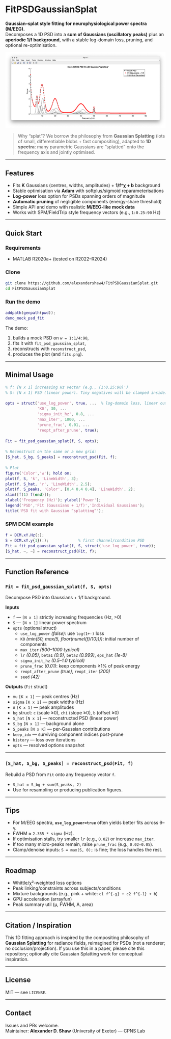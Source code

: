 # FitPSDGaussianSplat

**Gaussian–splat style fitting for neurophysiological power spectra (M/EEG).**  
Decomposes a 1D PSD into a **sum of Gaussians (oscillatory peaks)** plus an **aperiodic 1/f background**, with a stable log-domain loss, pruning, and optional re-optimisation.

![Fits preview](fits.png)

> Why “splat”? We borrow the philosophy from **Gaussian Splatting** (lots of small, differentiable blobs + fast compositing), adapted to **1D spectra**: many parametric Gaussians are “splatted” onto the frequency axis and jointly optimised.

---

## Features

- Fits **K** Gaussians (centres, widths, amplitudes) + **1/f^χ + b** background  
- Stable optimisation via **Adam** with softplus/sigmoid reparameterisations  
- **Log-power** loss option for PSDs spanning orders of magnitude  
- **Automatic pruning** of negligible components (energy-share threshold)  
- Simple API and demo with realistic **M/EEG-like mock data**  
- Works with SPM/FieldTrip style frequency vectors (e.g., `1:0.25:90` Hz)

---

## Quick Start

### Requirements
- MATLAB R2020a+ (tested on R2022–R2024)

### Clone
```bash
git clone https://github.com/alexandershaw4/FitPSDGaussianSplat.git
cd FitPSDGaussianSplat
```

### Run the demo
```matlab
addpath(genpath(pwd));
demo_mock_psd_fit
```

The demo:
1) builds a mock PSD on `w = 1:1/4:90`,  
2) fits it with `fit_psd_gaussian_splat`,  
3) reconstructs with `reconstruct_psd`,  
4) produces the plot (and `fits.png`).

---

## Minimal Usage

```matlab
% f: [N x 1] increasing Hz vector (e.g., (1:0.25:90)')
% S: [N x 1] PSD (linear power). Tiny negatives will be clamped inside.

opts = struct('use_log_power', true, ...  % log-domain loss, linear outputs
              'K0', 30, ...
              'sigma_init_hz', 0.8, ...
              'max_iter', 1000, ...
              'prune_frac', 0.01, ...
              'reopt_after_prune', true);

Fit = fit_psd_gaussian_splat(f, S, opts);

% Reconstruct on the same or a new grid:
[S_hat, S_bg, S_peaks] = reconstruct_psd(Fit, f);

% Plot
figure('Color','w'); hold on;
plot(f, S, 'k', 'LineWidth', 3);
plot(f, S_hat, 'r', 'LineWidth', 2.5);
plot(f, S_peaks, 'Color', [0.4 0.4 0.4], 'LineWidth', 2);
xlim([f(1) f(end)]);
xlabel('Frequency (Hz)'); ylabel('Power');
legend('PSD','Fit (Gaussians + 1/f)','Individual Gaussians');
title('PSD fit with Gaussian “splatting”');
```

### SPM DCM example
```matlab
f = DCM.xY.Hz(:);
S = DCM.xY.y{1}(:);             % first channel/condition PSD
Fit = fit_psd_gaussian_splat(f, S, struct('use_log_power', true));
[S_hat, ~, ~] = reconstruct_psd(Fit, f);
```

---

## Function Reference

### `Fit = fit_psd_gaussian_splat(f, S, opts)`
Decompose PSD into Gaussians + 1/f background.

**Inputs**
- `f` — `[N x 1]` strictly increasing frequencies (Hz, >0)  
- `S` — `[N x 1]` linear power spectrum  
- `opts` (optional struct)
  - `use_log_power` *(false)*: use `log(1+·)` loss
  - `K0` *(min(50, max(5, floor(numel(f)/10))))*: initial number of components
  - `max_iter` *(800–1000 typical)*
  - `lr` *(0.05)*, `beta1` *(0.9)*, `beta2` *(0.999)*, `eps_hat` *(1e-8)*
  - `sigma_init_hz` *(0.5–1.0 typical)*
  - `prune_frac` *(0.01)*: keep components ≥1% of peak energy
  - `reopt_after_prune` *(true)*, `reopt_iter` *(200)*
  - `seed` *(42)*

**Outputs** (`Fit` struct)
- `mu` `[K x 1]` — peak centres (Hz)  
- `sigma` `[K x 1]` — peak widths (Hz)  
- `A` `[K x 1]` — peak amplitudes  
- `bg` struct: `c` (scale ≥0), `chi` (slope ≥0), `b` (offset ≥0)  
- `S_hat` `[N x 1]` — reconstructed PSD (linear power)  
- `S_bg` `[N x 1]` — background alone  
- `S_peaks` `[N x K]` — per-Gaussian contributions  
- `keep_idx` — surviving component indices post-prune  
- `history` — loss over iterations  
- `opts` — resolved options snapshot

---

### `[S_hat, S_bg, S_peaks] = reconstruct_psd(Fit, f)`
Rebuild a PSD from `Fit` onto any frequency vector `f`.

- `S_hat = S_bg + sum(S_peaks, 2)`
- Use for resampling or producing publication figures.

---

## Tips

- For M/EEG spectra, **`use_log_power=true`** often yields better fits across θ–γ.  
- FWHM ≈ `2.355 * sigma` (Hz).  
- If optimisation stalls, try smaller `lr` (e.g., `0.02`) or increase `max_iter`.  
- If too many micro-peaks remain, raise `prune_frac` (e.g., `0.02–0.05`).  
- Clamp/denoise inputs: `S = max(S, 0);` is fine; the loss handles the rest.

---

## Roadmap

- Whittle/χ²-weighted loss options  
- Peak linking/constraints across subjects/conditions  
- Mixture backgrounds (e.g., pink + white: `c1 f^{-χ} + c2 f^{-1} + b`)  
- GPU acceleration (arrayfun)  
- Peak summary util (μ, FWHM, A, area)

---

## Citation / Inspiration

This 1D fitting approach is inspired by the compositing philosophy of **Gaussian Splatting** for radiance fields, reimagined for PSDs (not a renderer; no occlusion/projection). If you use this in a paper, please cite this repository; optionally cite Gaussian Splatting work for conceptual inspiration.

---

## License

MIT — see `LICENSE`.

---

## Contact

Issues and PRs welcome.  
Maintainer: **Alexander D. Shaw** (University of Exeter) — CPNS Lab
